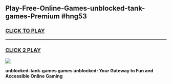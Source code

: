 
## Play-Free-Online-Games-unblocked-tank-games-Premium #hng53
<h3>
<a href="https://premium.freeplayer.one?title=unblocked-tank-games&ref=8M">CLICK TO PLAY</a></h3>
<hr>

<h3>
<a href="https://premium.freeplayer.one?title=unblocked-tank-games&ref=8M">CLICK 2 PLAY</a>
  
</h3>

<a href="https://premium.freeplayer.one?title=unblocked-tank-games&ref=8M"><img src="https://clearcache.store/games.png"></a>


**unblocked-tank-games games unblocked: Your Gateway to Fun and Accessible Online Gaming**
